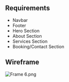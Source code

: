 ## Requirements

- Navbar
- Footer
- Hero Section
- About Section
- Services Section
- Booking/Contact Section

## Wireframe

![Frame 6.png](https://s3.us-west-2.amazonaws.com/secure.notion-static.com/58f99c8f-954e-480d-8323-02fe04318afc/Frame_6.png?X-Amz-Algorithm=AWS4-HMAC-SHA256&X-Amz-Credential=AKIAT73L2G45O3KS52Y5%2F20211018%2Fus-west-2%2Fs3%2Faws4_request&X-Amz-Date=20211018T114759Z&X-Amz-Expires=86400&X-Amz-Signature=0ac314555700356b7788708b2da23f9fc8c332d97592c8beccc7efcb4fd882ac&X-Amz-SignedHeaders=host&response-content-disposition=filename%20%3D%22Frame%25206.png%22)
